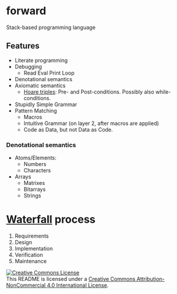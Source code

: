 # forward
Stack-based programming language

## Features
- Literate programming
- Debugging
  - Read Eval Print Loop
- Denotational semantics
- Axiomatic semantics
  - [Hoare triples]: Pre- and Post-conditions. Possibly also while-conditions.
- Stupidly Simple Grammar
- Pattern Matching
  - Macros
  - Intuitive Grammar (on layer 2, after macros are applied)
  - Code as Data, but not Data as Code.

### Denotational semantics

- Atoms/Elements:
  - Numbers
  - Characters
- Arrays
  - Matrixes
  - Bitarrays
  - Strings

# [Waterfall] process

1. Requirements
2. Design
3. Implementation
4. Verification
5. Maintenance 




[Hoare triples]: https://en.wikipedia.org/wiki/Hoare_logic#Hoare_triple
[Waterfall]: https://en.wikipedia.org/wiki/Waterfall_model#Model

<a rel="license" href="http://creativecommons.org/licenses/by-nc/4.0/"><img alt="Creative Commons License" style="border-width:0" src="https://i.creativecommons.org/l/by-nc/4.0/88x31.png" /></a><br />This README is licensed under a <a rel="license" href="http://creativecommons.org/licenses/by-nc/4.0/">Creative Commons Attribution-NonCommercial 4.0 International License</a>.
